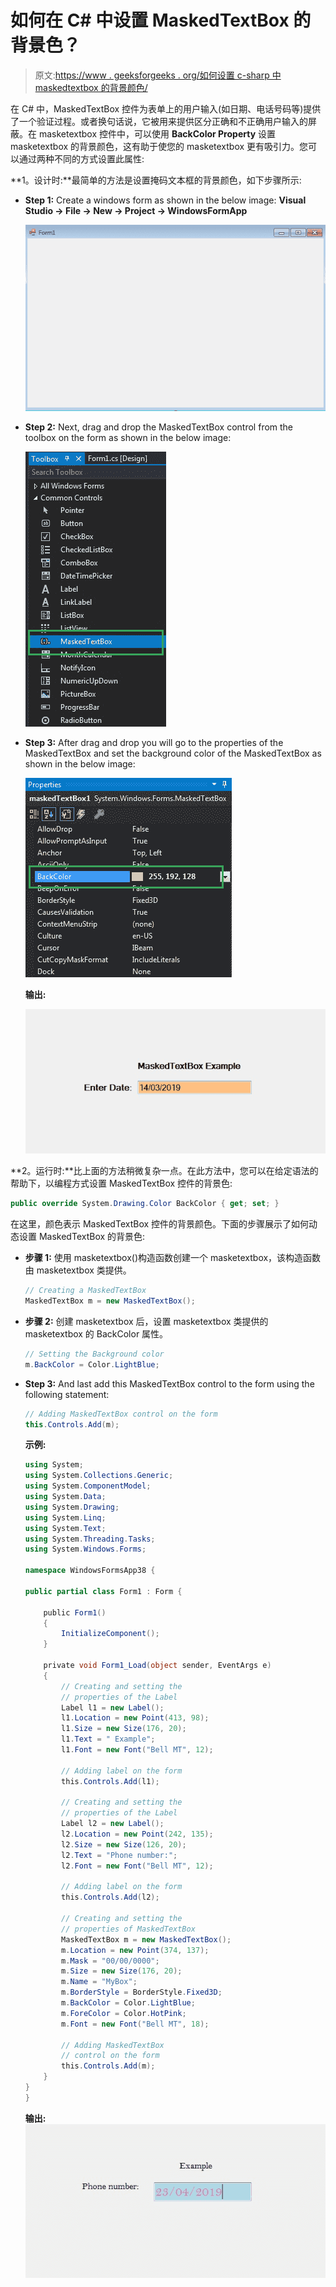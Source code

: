 # 如何在 C# 中设置 MaskedTextBox 的背景色？

> 原文:[https://www . geeksforgeeks . org/如何设置 c-sharp 中 maskedtextbox 的背景颜色/](https://www.geeksforgeeks.org/how-to-set-the-background-color-of-the-maskedtextbox-in-c-sharp/)

在 C# 中，MaskedTextBox 控件为表单上的用户输入(如日期、电话号码等)提供了一个验证过程。或者换句话说，它被用来提供区分正确和不正确用户输入的屏蔽。在 masketextbox 控件中，可以使用 **BackColor Property** 设置 masketextbox 的背景颜色，这有助于使您的 masketextbox 更有吸引力。您可以通过两种不同的方式设置此属性:

**1。设计时:**最简单的方法是设置掩码文本框的背景颜色，如下步骤所示:

*   **Step 1:** Create a windows form as shown in the below image:
    **Visual Studio -> File -> New -> Project -> WindowsFormApp**

    ![](img/de9202f1f4646167e60ea580d67273d9.png)

*   **Step 2:** Next, drag and drop the MaskedTextBox control from the toolbox on the form as shown in the below image:

    ![](img/696b640abfbffd1882d7239ad47f0669.png)

*   **Step 3:** After drag and drop you will go to the properties of the MaskedTextBox and set the background color of the MaskedTextBox as shown in the below image:

    ![](img/7fa4dd714954dfce792b581c42b5208d.png)

    **输出:**

    ![](img/e633ae92adcb2f4889005122c7675b29.png)

**2。运行时:**比上面的方法稍微复杂一点。在此方法中，您可以在给定语法的帮助下，以编程方式设置 MaskedTextBox 控件的背景色:

```cs
public override System.Drawing.Color BackColor { get; set; }
```

在这里，颜色表示 MaskedTextBox 控件的背景颜色。下面的步骤展示了如何动态设置 MaskedTextBox 的背景色:

*   **步骤 1:** 使用 masketextbox()构造函数创建一个 masketextbox，该构造函数由 masketextbox 类提供。

    ```cs
    // Creating a MaskedTextBox
    MaskedTextBox m = new MaskedTextBox();

    ```

*   **步骤 2:** 创建 masketextbox 后，设置 masketextbox 类提供的 masketextbox 的 BackColor 属性。

    ```cs
    // Setting the Background color
    m.BackColor = Color.LightBlue;

    ```

*   **Step 3:** And last add this MaskedTextBox control to the form using the following statement:

    ```cs
    // Adding MaskedTextBox control on the form
    this.Controls.Add(m);

    ```

    **示例:**

    ```cs
    using System;
    using System.Collections.Generic;
    using System.ComponentModel;
    using System.Data;
    using System.Drawing;
    using System.Linq;
    using System.Text;
    using System.Threading.Tasks;
    using System.Windows.Forms;

    namespace WindowsFormsApp38 {

    public partial class Form1 : Form {

        public Form1()
        {
            InitializeComponent();
        }

        private void Form1_Load(object sender, EventArgs e)
        {
            // Creating and setting the 
            // properties of the Label
            Label l1 = new Label();
            l1.Location = new Point(413, 98);
            l1.Size = new Size(176, 20);
            l1.Text = " Example";
            l1.Font = new Font("Bell MT", 12);

            // Adding label on the form
            this.Controls.Add(l1);

            // Creating and setting the 
            // properties of the Label
            Label l2 = new Label();
            l2.Location = new Point(242, 135);
            l2.Size = new Size(126, 20);
            l2.Text = "Phone number:";
            l2.Font = new Font("Bell MT", 12);

            // Adding label on the form
            this.Controls.Add(l2);

            // Creating and setting the 
            // properties of MaskedTextBox
            MaskedTextBox m = new MaskedTextBox();
            m.Location = new Point(374, 137);
            m.Mask = "00/00/0000";
            m.Size = new Size(176, 20);
            m.Name = "MyBox";
            m.BorderStyle = BorderStyle.Fixed3D;
            m.BackColor = Color.LightBlue;
            m.ForeColor = Color.HotPink;
            m.Font = new Font("Bell MT", 18);

            // Adding MaskedTextBox 
            // control on the form
            this.Controls.Add(m);
        }
    }
    }
    ```

    **输出:**
    ![](img/04e6b2850f5b9617ab224da2a8f7d9bd.png)